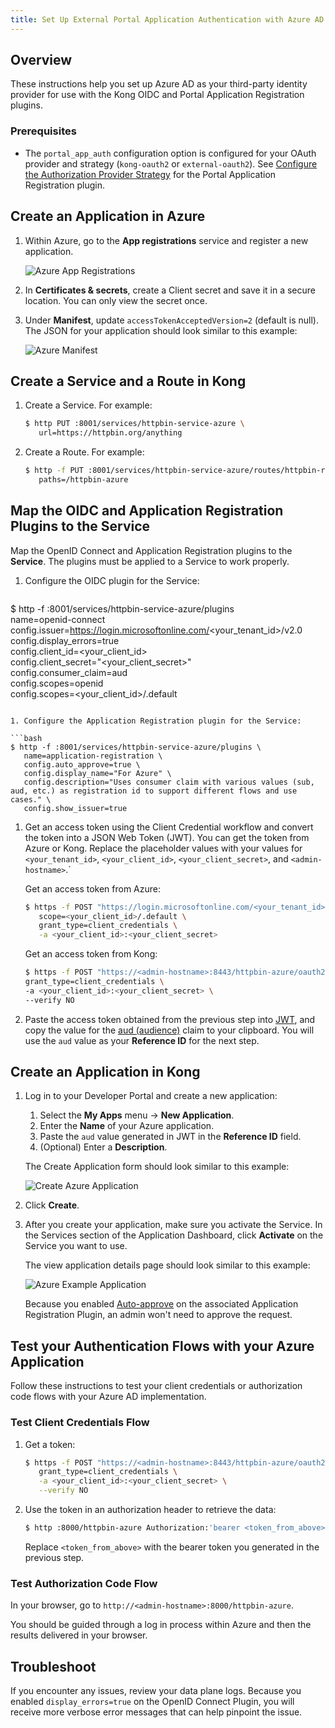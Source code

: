 ```yaml
---
title: Set Up External Portal Application Authentication with Azure AD and OIDC
---
```


## Overview

These instructions help you set up Azure AD as your third-party identity provider
for use with the Kong OIDC and Portal Application Registration plugins.

### Prerequisites

- The `portal_app_auth` configuration option is configured for your OAuth provider
  and strategy (`kong-oauth2` or `external-oauth2`). See
  [Configure the Authorization Provider Strategy](/enterprise/{{page.kong_version}}/developer-portal/administration/application-registration/#portal-app-auth) for the Portal Application Registration plugin.

## Create an Application in Azure

1. Within Azure, go to the **App registrations** service and register a new application.

   ![Azure App Registrations](/assets/images/docs/dev-portal/ms-azure-app-reg.png)

1. In **Certificates & secrets**, create a Client secret and save it in a
   secure location. You can only view the secret once.

1. Under **Manifest**, update `accessTokenAcceptedVersion=2` (default is null).
   The JSON for your application should look similar to this example:

   ![Azure Manifest](/assets/images/docs/dev-portal/azure-manifest.png)

## Create a Service and a Route in Kong

1. Create a Service. For example:

   ```bash
   $ http PUT :8001/services/httpbin-service-azure \
      url=https://httpbin.org/anything
   ```
1. Create a Route. For example:

   ```bash
   $ http -f PUT :8001/services/httpbin-service-azure/routes/httpbin-route-azure \
      paths=/httpbin-azure
   ```

## Map the OIDC and Application Registration Plugins to the Service

Map the OpenID Connect and Application Registration plugins to the **Service**.
The plugins must be applied to a Service to work properly.

1. Configure the OIDC plugin for the Service:

   ```bash
  $ http -f :8001/services/httpbin-service-azure/plugins \
     name=openid-connect \
     config.issuer=https://login.microsoftonline.com/<your_tenant_id>/v2.0 \
     config.display_errors=true \
     config.client_id=<your_client_id> \
     config.client_secret="<your_client_secret>" \
     config.consumer_claim=aud \
     config.scopes=openid \
     config.scopes=<your_client_id>/.default
   ```

1. Configure the Application Registration plugin for the Service:

   ```bash
   $ http -f :8001/services/httpbin-service-azure/plugins \
      name=application-registration \
      config.auto_approve=true \
      config.display_name="For Azure" \
      config.description="Uses consumer claim with various values (sub, aud, etc.) as registration id to support different flows and use cases." \
      config.show_issuer=true
   ```

1. Get an access token using the Client Credential workflow and convert the token
   into a JSON Web Token (JWT). You can get the token from Azure or Kong. Replace
   the placeholder values with your values for `<your_tenant_id>`, `<your_client_id>`,
   `<your_client_secret>`, and `<admin-hostname>`.`

   Get an access token from Azure:

     ```bash
     $ https -f POST "https://login.microsoftonline.com/<your_tenant_id>/oauth2/v2.0/token" \
        scope=<your_client_id>/.default \
        grant_type=client_credentials \
        -a <your_client_id>:<your_client_secret>
     ```   

   Get an access token from Kong:

     ```bash
     $ https -f POST "https://<admin-hostname>:8443/httpbin-azure/oauth2/v2.0/token" \
     grant_type=client_credentials \
     -a <your_client_id>:<your_client_secret> \
     --verify NO
     ```

1. Paste the access token obtained from the previous step into
   [JWT](https://jwt.io), and copy the value for the
   [aud (audience)](https://tools.ietf.org/html/rfc7519#section-4.1.3) claim to
   your clipboard. You will use the `aud` value as your **Reference ID** for the next step.

## Create an Application in Kong

1. Log in to your Developer Portal and create a new application:
   1. Select the **My Apps** menu -> **New Application**.
   2. Enter the **Name** of your Azure application.
   3. Paste the `aud` value generated in JWT in the **Reference ID** field.
   4. (Optional) Enter a **Description**.

   The Create Application form should look similar to this example:

   ![Create Azure Application](/assets/images/docs/dev-portal/azure-app.png)

2. Click **Create**.

3. After you create your application, make sure you activate the Service. In the
   Services section of the Application Dashboard, click **Activate** on the Service
   you want to use.

   The view application details page should look similar to this example:

   ![Azure Example Application](/assets/images/docs/dev-portal/azure-app-details.png)

   Because you enabled
   [Auto-approve](/enterprise/{{page.kong_version}}/developer-portal/administration/application-registration/enable-application-registration##aa)
   on the associated Application Registration Plugin, an admin won't need to
   approve the request.

## Test your Authentication Flows with your Azure Application

Follow these instructions to test your client credentials or authorization code
flows with your Azure AD implementation.

### Test Client Credentials Flow

1. Get a token:

   ```bash
   $ https -f POST "https://<admin-hostname>:8443/httpbin-azure/oauth2/v2.0/token" \
      grant_type=client_credentials \
      -a <your_client_id>:<your_client_secret> \
      --verify NO
   ```

2. Use the token in an authorization header to retrieve the data:

   ```bash
   $ http :8000/httpbin-azure Authorization:'bearer <token_from_above>'
   ```

   Replace `<token_from_above>` with the bearer token you generated in the previous step.

### Test Authorization Code Flow

In your browser, go to `http://<admin-hostname>:8000/httpbin-azure`.

You should be guided through a log in process within Azure and then the results
delivered in your browser.

## Troubleshoot

If you encounter any issues, review your data plane logs. Because you
enabled `display_errors=true` on the OpenID Connect Plugin, you will receive
more verbose error messages that can help pinpoint the issue.
